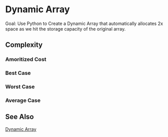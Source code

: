 # Dynamic Array

Goal: Use Python to Create a Dynamic Array that automatically allocates 2x space as we hit the storage capacity of the original array.

## Complexity

### Amoritized Cost

### Best Case

### Worst Case

### Average Case



## See Also

[Dynamic Array](https://en.wikipedia.org/wiki/Dynamic_array)

